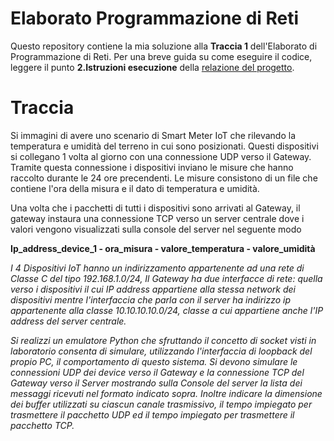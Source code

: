 # Elaborato Programmazione di Reti
Questo repository contiene la mia soluzione alla **Traccia 1** dell'Elaborato di Programmazione di Reti.
Per una breve guida su come eseguire il codice, leggere il punto **2.Istruzioni esecuzione** della
[relazione del progetto](https://github.com/pietropezzi/Elaborato-PdR/blob/main/Relazione.pdf).

# Traccia
Si immagini di avere uno scenario di Smart Meter IoT che rilevando la temperatura e umidità del
terreno in cui sono posizionati.
Questi dispositivi si collegano 1 volta al giorno con una connessione UDP verso il Gateway.
Tramite questa connessione i dispositivi inviano le misure che hanno raccolto durante le 24 ore
precendenti. Le misure consistono di un file che contiene l'ora della misura e il dato di
temperatura e umidità.

Una volta che i pacchetti di tutti i dispositivi sono arrivati al Gateway, il gateway instaura una 
connessione TCP verso un server centrale dove i valori vengono visualizzati sulla console del
server nel seguente modo

**Ip_address_device_1 - ora_misura - valore_temperatura - valore_umidità**

*I 4 Dispositivi IoT hanno un indirizzamento appartenente ad una rete di Classe C del tipo
192.168.1.0/24, Il Gateway ha due interfacce di rete: quella verso i dispositivi il cui IP address
appartiene alla stessa network dei dispositivi mentre l'interfaccia che parla con il server ha indirizzo ip
appartenente alla classe 10.10.10.10.0/24, classe a cui appartiene anche l'IP address del server
centrale.*

*Si realizzi un emulatore Python che sfruttando il concetto di socket visti in laboratorio consenta
di simulare, utilizzando l'interfaccia di loopback del propio PC, il comportamento di questo sistema.
Si devono simulare le connessioni UDP dei device verso il Gateway e la connessione TCP del
Gateway verso il Server mostrando sulla Console del server la lista dei messaggi ricevuti nel
formato indicato sopra. Inoltre indicare la dimensione dei buffer utilizzati su ciascun canale 
trasmissivo, il tempo impiegato per trasmettere il pacchetto UDP ed il tempo impiegato per
trasmettere il pacchetto TCP.*
